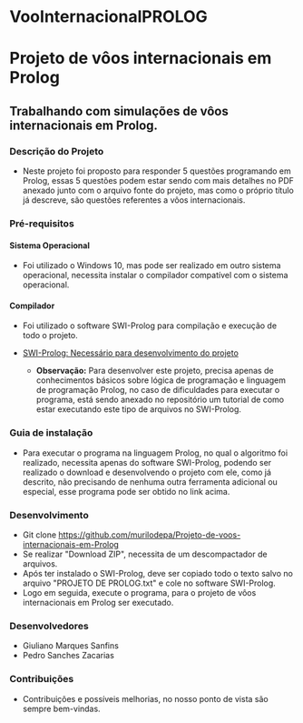 # VooInternacionalPROLOG
# Projeto de vôos internacionais em Prolog

## Trabalhando com simulações de vôos internacionais em Prolog. 

### Descrição do Projeto
   * Neste projeto foi proposto para responder 5 questões programando em Prolog, essas 5 questões podem estar sendo com mais detalhes no PDF anexado junto com o arquivo fonte do projeto, mas como o próprio título já descreve, são questões referentes a vôos internacionais.

 ### Pré-requisitos

#### Sistema Operacional
* Foi utilizado o Windows 10, mas pode ser realizado em outro sistema operacional, necessita instalar o compilador compatível com o sistema operacional.

 #### Compilador
* Foi utilizado o software SWI-Prolog para compilação e execução de todo o projeto.
* <a> [SWI-Prolog: Necessário para desenvolvimento do projeto](https://www.swi-prolog.org/Download.html)

   * **Observação:** Para desenvolver este projeto, precisa apenas de conhecimentos básicos sobre lógica de programação e linguagem de programação Prolog, no caso de dificuldades para executar o programa, está sendo anexado no repositório um tutorial de como estar executando este tipo de arquivos no SWI-Prolog.

### Guia de instalação
* Para executar o programa na linguagem Prolog, no qual o algoritmo foi realizado, necessita apenas do software SWI-Prolog, podendo ser realizado o download e desenvolvendo o projeto com ele, como já descrito, não precisando de nenhuma outra ferramenta adicional ou especial, esse programa pode ser obtido no link acima.

### Desenvolvimento
* Git clone https://github.com/murilodepa/Projeto-de-voos-internacionais-em-Prolog
* Se realizar "Download ZIP", necessita de um descompactador de arquivos.
* Após ter instalado o SWI-Prolog, deve ser copiado todo o texto salvo no arquivo "PROJETO DE PROLOG.txt" e cole no software SWI-Prolog.
* Logo em seguida, execute o programa, para o projeto de vôos internacionais em Prolog ser executado.

### Desenvolvedores
* Giuliano Marques Sanfins
* Pedro Sanches Zacarias

### Contribuições
* Contribuições e possíveis melhorias, no nosso ponto de vista são sempre bem-vindas.
